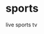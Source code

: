 # sports
live sports tv 
<meta name="google-site-verification" content="_6Ecc1tssZYHcbkUM0CtKlvUthTfCtiO9OLrpqZZHMU" />
